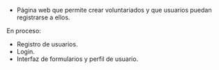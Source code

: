 - Página web que permite crear voluntariados y que usuarios puedan registrarse a ellos.

En proceso:
- Registro de usuarios.
- Login.
- Interfaz de formularios y perfil de usuario.